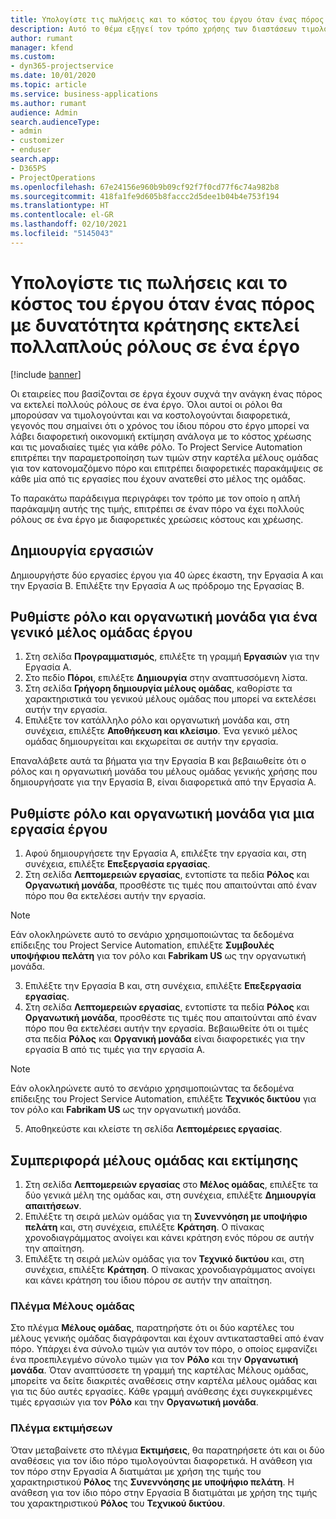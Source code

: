 ```yaml
---
title: Υπολογίστε τις πωλήσεις και το κόστος του έργου όταν ένας πόρος με δυνατότητα κράτησης εκτελεί πολλαπλούς ρόλους σε ένα έργο
description: Αυτό το θέμα εξηγεί τον τρόπο χρήσης των διαστάσεων τιμολόγησης για την υποστήριξη της τιμολόγησης και της κοστολόγησης για έναν πόρο που εκτελεί πολλαπλούς ρόλους σε ένα έργο.
author: rumant
manager: kfend
ms.custom:
- dyn365-projectservice
ms.date: 10/01/2020
ms.topic: article
ms.service: business-applications
ms.author: rumant
audience: Admin
search.audienceType:
- admin
- customizer
- enduser
search.app:
- D365PS
- ProjectOperations
ms.openlocfilehash: 67e24156e960b9b09cf92f7f0cd77f6c74a982b8
ms.sourcegitcommit: 418fa1fe9d605b8faccc2d5dee1b04b4e753f194
ms.translationtype: HT
ms.contentlocale: el-GR
ms.lasthandoff: 02/10/2021
ms.locfileid: "5145043"
---
```

# <a name="estimate-project-sales-and-costs-when-a-bookable-resource-fills-multiple-roles-for-a-project"></a>Υπολογίστε τις πωλήσεις και το κόστος του έργου όταν ένας πόρος με δυνατότητα κράτησης εκτελεί πολλαπλούς ρόλους σε ένα έργο 

[!include [banner](../includes/psa-now-project-operations.md)]

Οι εταιρείες που βασίζονται σε έργα έχουν συχνά την ανάγκη ένας πόρος να εκτελεί πολλούς ρόλους σε ένα έργο. Όλοι αυτοί οι ρόλοι θα μπορούσαν να τιμολογούνται και να κοστολογούνται διαφορετικά, γεγονός που σημαίνει ότι ο χρόνος του ίδιου πόρου στο έργο μπορεί να λάβει διαφορετική οικονομική εκτίμηση ανάλογα με το κόστος χρέωσης και τις μοναδιαίες τιμές για κάθε ρόλο. Το Project Service Automation επιτρέπει την παραμετροποίηση των τιμών στην καρτέλα μέλους ομάδας για τον κατονομαζόμενο πόρο και επιτρέπει διαφορετικές παρακάμψεις σε κάθε μία από τις εργασίες που έχουν ανατεθεί στο μέλος της ομάδας.

Το παρακάτω παράδειγμα περιγράφει τον τρόπο με τον οποίο η απλή παράκαμψη αυτής της τιμής, επιτρέπει σε έναν πόρο να έχει πολλούς ρόλους σε ένα έργο με διαφορετικές χρεώσεις κόστους και χρέωσης.

## <a name="create-tasks"></a>Δημιουργία εργασιών
Δημιουργήστε δύο εργασίες έργου για 40 ώρες έκαστη, την Εργασία Α και την Εργασία Β. Επιλέξτε την Εργασία Α ως πρόδρομο της Εργασίας Β.

## <a name="set-up-role-and-organization-unit-for-a-generic-project-team-member"></a>Ρυθμίστε ρόλο και οργανωτική μονάδα για ένα γενικό μέλος ομάδας έργου

1. Στη σελίδα **Προγραμματισμός**, επιλέξτε τη γραμμή **Εργασιών** για την Εργασία Α. 
2. Στο πεδίο **Πόροι**, επιλέξτε **Δημιουργία** στην αναπτυσσόμενη λίστα.
3. Στη σελίδα **Γρήγορη δημιουργία μέλους ομάδας**, καθορίστε τα χαρακτηριστικά του γενικού μέλους ομάδας που μπορεί να εκτελέσει αυτήν την εργασία.
4. Επιλέξτε τον κατάλληλο ρόλο και οργανωτική μονάδα και, στη συνέχεια, επιλέξτε **Αποθήκευση και κλείσιμο**. Ένα γενικό μέλος ομάδας δημιουργείται και εκχωρείται σε αυτήν την εργασία. 

Επαναλάβετε αυτά τα βήματα για την Εργασία Β και βεβαιωθείτε ότι ο ρόλος και η οργανωτική μονάδα του μέλους ομάδας γενικής χρήσης που δημιουργήσατε για την Εργασία Β, είναι διαφορετικά από την Εργασία Α. 

## <a name="set-up-role-and-organization-unit-for-a-project-task"></a>Ρυθμίστε ρόλο και οργανωτική μονάδα για μια εργασία έργου

1. Αφού δημιουργήσετε την Εργασία Α, επιλέξτε την εργασία και, στη συνέχεια, επιλέξτε **Επεξεργασία εργασίας**.
2. Στη σελίδα **Λεπτομερειών εργασίας**, εντοπίστε τα πεδία **Ρόλος** και **Οργανωτική μονάδα**, προσθέστε τις τιμές που απαιτούνται από έναν πόρο που θα εκτελέσει αυτήν την εργασία. 

  > [!NOTE]
  > Εάν ολοκληρώνετε αυτό το σενάριο χρησιμοποιώντας τα δεδομένα επίδειξης του Project Service Automation, επιλέξτε **Συμβουλές υποψήφιου πελάτη** για τον ρόλο και **Fabrikam US** ως την οργανωτική μονάδα.

3. Επιλέξτε την Εργασία Β και, στη συνέχεια, επιλέξτε **Επεξεργασία εργασίας**.
4. Στη σελίδα **Λεπτομερειών εργασίας**, εντοπίστε τα πεδία **Ρόλος** και **Οργανωτική μονάδα**, προσθέστε τις τιμές που απαιτούνται από έναν πόρο που θα εκτελέσει αυτήν την εργασία. Βεβαιωθείτε ότι οι τιμές στα πεδία **Ρόλος** και **Οργανική μονάδα** είναι διαφορετικές για την εργασία B από τις τιμές για την εργασία A. 

  > [!NOTE]
  > Εάν ολοκληρώνετε αυτό το σενάριο χρησιμοποιώντας τα δεδομένα επίδειξης του Project Service Automation, επιλέξτε **Τεχνικός δικτύου** για τον ρόλο και **Fabrikam US** ως την οργανωτική μονάδα.

5. Αποθηκεύστε και κλείστε τη σελίδα **Λεπτομέρειες εργασίας**. 

## <a name="team-member-and-estimates-behavior"></a>Συμπεριφορά μέλους ομάδας και εκτίμησης 

1. Στη σελίδα **Λεπτομερειών εργασίας** στο **Μέλος ομάδας**, επιλέξτε τα δύο γενικά μέλη της ομάδας και, στη συνέχεια, επιλέξτε **Δημιουργία απαιτήσεων**. 
2. Επιλέξτε τη σειρά μελών ομάδας για τη **Συνεννόηση με υποψήφιο πελάτη** και, στη συνέχεια, επιλέξτε **Κράτηση**. Ο πίνακας χρονοδιαγράμματος ανοίγει και κάνει κράτηση ενός πόρου σε αυτήν την απαίτηση.
3. Επιλέξτε τη σειρά μελών ομάδας για τον **Τεχνικό δικτύου** και, στη συνέχεια, επιλέξτε **Κράτηση**. Ο πίνακας χρονοδιαγράμματος ανοίγει και κάνει κράτηση του ίδιου πόρου σε αυτήν την απαίτηση.

### <a name="team-member-grid"></a>Πλέγμα Μέλους ομάδας 
Στο πλέγμα **Μέλους ομάδας**, παρατηρήστε ότι οι δύο καρτέλες του μέλους γενικής ομάδας διαγράφονται και έχουν αντικατασταθεί από έναν πόρο. Υπάρχει ένα σύνολο τιμών για αυτόν τον πόρο, ο οποίος εμφανίζει ένα προεπιλεγμένο σύνολο τιμών για τον **Ρόλο** και την **Οργανωτική μονάδα**.
Όταν αναπτύσσετε τη γραμμή της καρτέλας Μέλους ομάδας, μπορείτε να δείτε διακριτές αναθέσεις στην καρτέλα μέλους ομάδας και για τις δύο αυτές εργασίες. Κάθε γραμμή ανάθεσης έχει συγκεκριμένες τιμές εργασιών για τον **Ρόλο** και την **Οργανωτική μονάδα**. 

### <a name="estimates-grid"></a>Πλέγμα εκτιμήσεων 
Όταν μεταβαίνετε στο πλέγμα **Εκτιμήσεις**, θα παρατηρήσετε ότι και οι δύο αναθέσεις για τον ίδιο πόρο τιμολογούνται διαφορετικά.
Η ανάθεση για τον πόρο στην Εργασία Α διατιμάται με χρήση της τιμής του χαρακτηριστικού **Ρόλος** της **Συνεννόησης με υποψήφιο πελάτη**. Η ανάθεση για τον ίδιο πόρο στην Εργασία Β διατιμάται με χρήση της τιμής του χαρακτηριστικού **Ρόλος** του **Τεχνικού δικτύου**.


